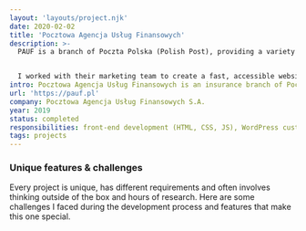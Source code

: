 ```yaml
---
layout: 'layouts/project.njk'
date: 2020-02-02
title: 'Pocztowa Agencja Usług Finansowych'
description: >-
  PAUF is a branch of Poczta Polska (Polish Post), providing a variety of insurance products. They needed a new, modern website to clearly explain their services.


  I worked with their marketing team to create a fast, accessible website that's easy for them to update and maintain.
intro: Pocztowa Agencja Usług Finansowych is an insurance branch of Poczta Polska (Polish Post). I worked with their marketing team to create a fast, accessible website that's easy for them to update and maintain.
url: 'https://pauf.pl'
company: Pocztowa Agencja Usług Finansowych S.A.
year: 2019
status: completed
responsibilities: front-end development (HTML, CSS, JS), WordPress custom theme development
tags: projects
---
```


### Unique features & challenges

Every project is unique, has different requirements and often involves thinking outside of the box and hours of research. Here are some challenges I faced during the development process and features that make this one special.
